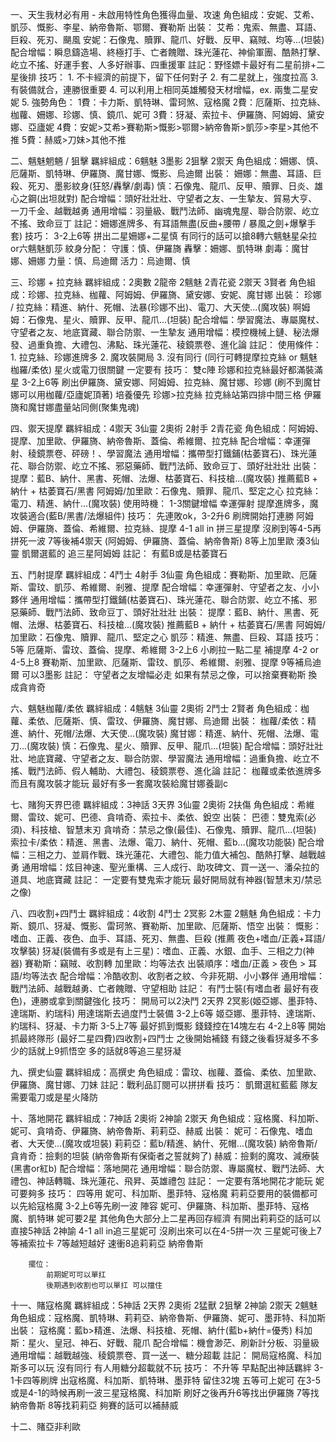 一、天生我材必有用 - 未啟用特性角色獲得血量、攻速
    角色組成：安妮、艾希、凱莎、慨影、李星、納帝魯斯、鄂爾、賽勒斯
    出裝：
        艾希：鬼索、無盡、耳語、巨殺、死刃、颶風
        安妮：石像鬼、贖罪、龍爪、好戰、反甲、竊賊、均等...(坦裝)
    配合增幅：瞬息鑄造場、終極打手、亡者餽贈、珠光蓮花、神偷軍團、酷熱打擊、屹立不搖、好運手套、人多好辦事、四重援軍
    註記：野怪嫖卡最好有二星前排+二星後排
    技巧：
        1. 不卡經濟的前提下，留下任何對子
        2. 有二星就上，強度拉高
        3. 有裝備就合，連勝很重要
        4. 可以利用上相同英雄觸發天材增幅，ex. 兩隻二星安妮
        5. 強勢角色：
            1費：卡力斯、凱特琳、雷珂煞、寇格魔
            2費：厄薩斯、拉克絲、枷蘿、姍娜、珍娜、慎、鏡爪、妮可
            3費：犽凝、索拉卡、伊羅旖、阿姆姆、黛安娜、亞廬妮
            4費：安妮>艾希>賽勒斯>慨影>鄂爾>納帝魯斯>凱莎>李星>其他不推
            5費：赫威>刀妹>其他不推

二、魑魅魍魎 / 狙擊
    羈絆組成：6魑魅 3墨影 2狙擊 2禦天
    角色組成：姍娜、慎、厄薩斯、凱特琳、伊羅旖、魔甘娜、慨影、烏迪爾
    出裝：
        姍娜：無盡、耳語、巨殺、死刃、墨影紋身(狂怒/轟擊/劇毒)
        慎：石像鬼、龍爪、反甲、贖罪、日炎、雄心之鋼(出坦就對)
    配合增幅：頭好壯壯壯、守望者之友、一生摯友、貿易大亨、一刀千金、越戰越勇
    通用增幅：羽量級、戰鬥法師、幽魂鬼屋、聯合防禦、屹立不搖、致命豆丁
    註記：姍娜進牌多、有耳語無盡(反曲+腰帶 / 暴風之劍+爆擊手套)
    技巧：
        3-2上6等 拼出二星姍娜+二星慎
        有同行的話可以搶8轉六魑魅星朵拉or六魑魅凱莎
    紋身分配：
        守護：慎、伊羅旖
        轟擊：姍娜、凱特琳
        劇毒：魔甘娜、姍娜
        力量：慎、烏迪爾
        活力：烏迪爾、慎

三、珍娜 + 拉克絲
    羈絆組成：2奧數 2龍帝 2魑魅 2青花瓷 2禦天 3賢者
    角色組成：珍娜、拉克絲、枷蘿、阿姆姆、伊羅旖、黛安娜、安妮、魔甘娜
    出裝：
        珍娜 / 拉克絲：精進、納什、死帽、法暴(珍娜不出)、電刀、大天使...(魔攻裝)
        啊姆姆：石像鬼、星火、贖罪、反甲、龍爪...(坦裝)
    配合增幅：學習魔法、專屬魔杖、守望者之友、地底寶藏、聯合防禦、一生摯友
    通用增幅：模控機械上鏈、秘法爆發、過重負擔、大禮包、沸點、珠光蓮花、稜鏡票卷、進化論
    註記：
        使用條件：
            1. 拉克絲、珍娜進牌多
            2. 魔攻裝開局
            3. 沒有同行 (同行可轉提摩拉克絲 or 魑魅枷羅/柔依)
        星火或電刀很關鍵 一定要有
    技巧：
        雙c陣 珍娜和拉克絲最好都滿裝滿星
        3-2上6等 刷出伊羅旖、黛安娜、阿姆姆、拉克絲、魔甘娜、珍娜 (刷不到魔甘娜可以用枷蘿/亞廬妮頂著)
        培養優先 珍娜>拉克絲
        拉克絲站第四排中間三格
        伊羅旖和魔甘娜盡量站同側(聚集鬼魂)

四、禦天提摩
    羈絆組成：4禦天 3仙靈 2奧術 2射手 2青花瓷
    角色組成：阿姆姆、提摩、加里歐、伊羅旖、納帝魯斯、蓋倫、希維爾、拉克絲
    配合增幅：幸運彈射、稜鏡票卷、砰磅！、學習魔法
    通用增幅：攜帶型打鐵鋪(枯萎寶石)、珠光蓮花、聯合防禦、屹立不搖、邪惡藥師、戰鬥法師、致命豆丁、頭好壯壯壯
    出裝：
        提摩：藍B、納什、黑書、死帽、法爆、枯萎寶石、科技槍...(魔攻裝) 推薦藍B + 納什 + 枯萎寶石/黑書
        阿姆姆/加里歐：石像鬼、贖罪、龍爪、堅定之心
        拉克絲：電刀、精進、納什...(魔攻裝)
    使用時機：
        1-3關鍵增幅 幸運彈射
        提摩進牌多，魔攻裝適合(藍B/黑書/法爆組件)
    技巧：
        先連敗ok，3-2升6 刷牌開始打連勝 阿姆姆、伊羅旖、蓋倫、希維爾、拉克絲、提摩
        4-1 all in 拼三星提摩 沒刷到等4-5再拼死一波
        7等後補4禦天 (阿姆姆、伊羅旖、蓋倫、納帝魯斯)
        8等上加里歐 湊3仙靈 凱爾選藍的 追三星阿姆姆
    註記：
        有藍B或是枯萎寶石

五、鬥射提摩
    羈絆組成：4鬥士 4射手 3仙靈
    角色組成：賽勒斯、加里歐、厄薩斯、雷玟、凱莎、希維爾、剎雅、提摩
    配合增幅：幸運彈射、守望者之友、小小夥伴
    通用增幅：攜帶型打鐵鋪(枯萎寶石)、珠光蓮花、聯合防禦、屹立不搖、邪惡藥師、戰鬥法師、致命豆丁、頭好壯壯壯
    出裝：
        提摩：藍B、納什、黑書、死帽、法爆、枯萎寶石、科技槍...(魔攻裝) 推薦藍B + 納什 + 枯萎寶石/黑書
        阿姆姆/加里歐：石像鬼、贖罪、龍爪、堅定之心
        凱莎：精進、無盡、巨殺、耳語
    技巧：
        5等 厄薩斯、雷玟、蓋倫、提摩、希維爾
        3-2上6 小刷拉一點二星 補提摩
        4-2 or 4-5上8 賽勒斯、加里歐、厄薩斯、雷玟、凱莎、希維爾、剎雅、提摩
        9等補烏迪爾 可以3墨影
    註記：
        守望者之友增幅必走
        如果有禁忌之像，可以捨棄賽勒斯 換成貪肯奇

六、魑魅枷蘿/柔依
    羈絆組成：4魑魅 3仙靈 2奧術 2鬥士 2賢者
    角色組成：枷蘿、柔依、厄薩斯、慎、雷玟、伊羅旖、魔甘娜、烏迪爾
    出裝：
        枷蘿/柔依：精進、納什、死帽/法爆、大天使...(魔攻裝)
        魔甘娜：精進、納什、死帽、法爆、電刀...(魔攻裝)
        慎：石像鬼、星火、贖罪、反甲、龍爪...(坦裝)
    配合增幅：頭好壯壯壯、地底寶藏、守望者之友、聯合防禦、學習魔法
    通用增幅：過重負擔、屹立不搖、戰鬥法師、假人輔助、大禮包、稜鏡票卷、進化論
    註記：
        枷蘿或柔依進牌多而且有魔攻裝才能玩
        最好有多一套魔攻裝給魔甘娜養副c

七、賭狗天界巴德
    羈絆組成：3神話 3天界 3仙靈 2奧術 2扶傷
    角色組成：希維爾、雷玟、妮可、巴德、貪啃奇、索拉卡、柔依、銳空
    出裝：
        巴德：雙鬼索(必須)、科技槍、智慧末刃
        貪啃奇：禁忌之像(最佳)、石像鬼、贖罪、龍爪...(坦裝)
        索拉卡/柔依：精進、黑書、法爆、電刀、納什、死帽、藍b...(魔攻功能裝)
    配合增幅：三相之力、並肩作戰、珠光蓮花、大禮包、能力值大補包、酷熱打擊、越戰越勇
    通用增幅：炫目神速、聖光重構、三人成行、助攻碑文、買一送一、潘朵拉的道具、地底寶藏
    註記：
        一定要有雙鬼索才能玩
        最好開局就有神器(智慧末刃/禁忌之像)

八、四收割+四鬥士
    羈絆組成：4收割 4鬥士 2冥影 2木靈 2魑魅
    角色組成：卡力斯、鏡爪、犽凝、慨影、雷珂煞、賽勒斯、加里歐、厄薩斯、悟空
    出裝：
        慨影：嗜血、正義、夜色、血手、耳語、死刃、無盡、巨殺 (推薦 夜色+嗜血/正義+耳語/攻擊裝)
        犽凝(裝備有多或是有上三星)：嗜血、正義、水銀、血手、三相之力(神器)
        賽勒斯：竊賊、收割轉
        加里歐：均等法衣
        出裝順序：嗜血/正義 > 夜色 > 耳語/均等法衣
    配合增幅：冷酷收割、收割者之紋、今非死期、小小夥伴
    通用增幅：戰鬥法師、越戰越勇、亡者餽贈、守望相助
    註記：
        有鬥士裝(有嗜血者 最好有夜色)，連勝或拿到關鍵強化
    技巧：
        開局可以2決鬥 2天界 2冥影(姬亞娜、墨菲特、達瑞斯、約瑞科)
        用達瑞斯去過度鬥士裝備
        3-2上6等 姬亞娜、墨菲特、達瑞斯、約瑞科、犽凝、卡力斯
        3-5上7等 最好抓到慨影 錢錢控在14塊左右
        4-2上8等 開始抓最終隊形 (最好二星四費)四收割+四鬥士 之後開始補錢
        有錢之後看犽凝多不多 少的話就上9抓悟空 多的話就8等追三星犽凝


九、撰史仙靈
    羈絆組成：高撰史
    角色組成：雷玟、枷蘿、蓋倫、柔依、加里歐、伊羅旖、魔甘娜、刀妹
    註記：戰利品訂閱可以拼拼看
    技巧：
        凱爾選紅藍藍 隊友需要電刀或是星火降防

十、落地開花
    羈絆組成：7神話 2奧術 2神諭 2禦天
    角色組成：寇格魔、科加斯、妮可、貪啃奇、伊羅旖、納帝魯斯、莉莉亞、赫威
    出裝：
        妮可：石像鬼、嗜血者、大天使...(魔攻或坦裝)
        莉莉亞：藍b/精進、納什、死帽...(魔攻裝)
        納帝魯斯/貪肯奇：撿剩的坦裝 (納帝魯斯有保衛者之誓就夠了)
        赫威：撿剩的魔攻、減療裝(黑書or紅b)
    配合增幅：落地開花
    通用增幅：聯合防禦、專屬魔杖、戰鬥法師、大禮包、神話轉職、珠光蓮花、飛昇、英雄禮包
    註記：
        一定要有落地開花才能玩
        妮可要夠多
    技巧：
        四等用 妮可、科加斯、墨菲特、寇格魔
        莉莉亞要用的裝備都可以先給寇格魔
        3-2上6等先刷一波 陣容 妮可、伊羅旖、科加斯、墨菲特、寇格魔、凱特琳 妮可要2星 其他角色大部分上二星再回存經濟
        有開出莉莉亞的話可以直接5神話 2神諭
        4-1 all in追三星妮可 沒刷出來可以在4-5拼一次
        三星妮可後上7等補索拉卡 7等越短越好 速衝8追莉莉亞 納帝魯斯

        擺位：
            前期妮可可以單扛
            後期遇到收割也可以單扛 可以擋住

十一、賭寇格魔
    羈絆組成：5神話 2天界 2奧術 2猛獸 2狙擊 2神諭 2禦天 2魑魅
    角色組成：寇格魔、凱特琳、莉莉亞、納帝魯斯、伊羅旖、妮可、墨菲特、科加斯
    出裝：
        寇格魔：藍b>精進、法爆、科技槍、死帽、納什(藍b+納什=優秀)
        科加斯：星火、皇冠、神石、好戰、龍爪
    配合增幅：機會渺茫、刷新計分板、羽量級
    通用增幅：越戰越強、稜鏡票卷、買一送一、糖分超載
    註記：
        開局寇格魔、科加斯多可以玩
        沒有同行
        有人用糖分超載就不玩
    技巧：
        不升等
        早點配出神話羈絆
        3-1卡四等刷牌 出寇格魔、科加斯、凱特琳、墨菲特 留住32塊
        五等可上妮可
        在3-5或是4-1的時候再刷一波三星寇格魔、科加斯
        刷好之後再升6等找出伊羅旖
        7等找納帝魯斯
        8等找莉莉亞 夠賽的話可以補赫威

十二、賭亞非利歐